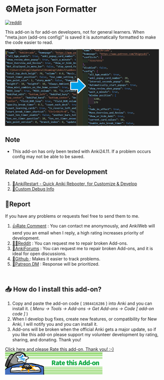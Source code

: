 # ⚙️Meta json Formatter

[![reddit](https://github.com/shigeyukey/AnkiRestart/assets/124401518/85368aad-6f50-4335-8858-7a30a66fb065)](https://www.reddit.com/user/Shige-yuki)

This add-on is for add-on developers, not for general learners. When "meta.json (add-ons config)" is saved it is automatically formatted to make the code easier to read.

![alt text](images/meta_json_formatter/01.png)


## Note
* This add-on has only been tested with Anki24.11. If a problem occurs config may not be able to be saved.


## Related Add-on for Development

1. [🔂AnkiRestart - Quick Aniki Rebooter, for Customize & Develop](https://shigeyukey.github.io/shige-addons-wiki/ankirestart.html)
1. [🐞Custom Debug Info](debug_info.md)


## 🚨Report

If you have any problems or requests feel free to send them to me.

  1. <a href="https://ankiweb.net/shared/review/1984416286" target="_blank">👍️Rate Comment</a> : You can contact me anonymously, and AnkiWeb will send you an email when I reply, a high rating increases priority of development.
  2. <a href="https://www.reddit.com/r/Anki/comments/1b0eybn/simple_fix_of_broken_addons_for_the_latest_anki/" target="_blank">👩‍🚀Reddit</a> : You can request me to repair broken Add-ons.
  2. <a href="https://forums.ankiweb.net/t/simple-fix-of-broken-add-ons-for-the-latest-anki-by-shige/41650" target="_blank">🌟AnkiForums</a> : You can request me to repair broken Add-ons, and it is ideal for open discussions.
  3. <a href="https://github.com/shigeyukey/my_addons/issues" target="_blank">🐙Github </a> : Makes it easier to track problems.
  4. <a href="https://www.patreon.com/Shigeyuki" target="_blank">💖Patreon DM</a> : Response will be prioritized.

<br>

## 📥 How do I install this add-on?
1. Copy and paste the add-on code ( `1984416286` )  into Anki and you can install it. ( *Menu -> Tools -> Add-ons -> Get Add-ons -> Code \[ add-on code ]* )
2. When I develop bug fixes, create new features, or compatibility for New Anki, I will notify you and you can install it.
3. Add-ons will be broken when the official Anki gets a major update, so if you like this add-on please support my volunteer development by rating, sharing, and donating. Thank you!

[Click here and please Rate this add-on, Thank you! :-) <br>
 ![Please rate this](https://raw.githubusercontent.com/shigeyukey/my_addons/main/media_files/rate_this.gif)](https://ankiweb.net/shared/review/1984416286)